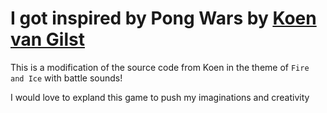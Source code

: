 # I got inspired by Pong Wars by [Koen van Gilst](https://github.com/vnglst/pong-wars)

This is a modification of the source code from Koen in the theme of `Fire and Ice` with battle sounds!

I would love to expland this game to push my imaginations and creativity
